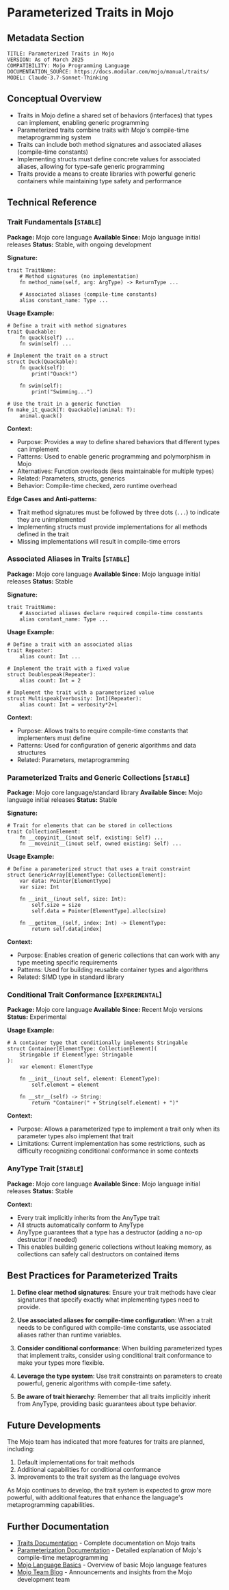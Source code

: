 # Parameterized Traits in Mojo

## Metadata Section
```
TITLE: Parameterized Traits in Mojo
VERSION: As of March 2025
COMPATIBILITY: Mojo Programming Language
DOCUMENTATION_SOURCE: https://docs.modular.com/mojo/manual/traits/
MODEL: Claude-3.7-Sonnet-Thinking
```

## Conceptual Overview

- Traits in Mojo define a shared set of behaviors (interfaces) that types can implement, enabling generic programming
- Parameterized traits combine traits with Mojo's compile-time metaprogramming system
- Traits can include both method signatures and associated aliases (compile-time constants)
- Implementing structs must define concrete values for associated aliases, allowing for type-safe generic programming
- Traits provide a means to create libraries with powerful generic containers while maintaining type safety and performance

## Technical Reference

### Trait Fundamentals [`STABLE`]

**Package:** Mojo core language
**Available Since:** Mojo language initial releases
**Status:** Stable, with ongoing development

**Signature:**
```mojo
trait TraitName:
    # Method signatures (no implementation)
    fn method_name(self, arg: ArgType) -> ReturnType ...
    
    # Associated aliases (compile-time constants)
    alias constant_name: Type ...
```

**Usage Example:**
```mojo
# Define a trait with method signatures
trait Quackable:
    fn quack(self) ...
    fn swim(self) ...
    
# Implement the trait on a struct
struct Duck(Quackable):
    fn quack(self):
        print("Quack!")
    
    fn swim(self):
        print("Swimming...")
        
# Use the trait in a generic function
fn make_it_quack[T: Quackable](animal: T):
    animal.quack()
```

**Context:**
- Purpose: Provides a way to define shared behaviors that different types can implement
- Patterns: Used to enable generic programming and polymorphism in Mojo
- Alternatives: Function overloads (less maintainable for multiple types)
- Related: Parameters, structs, generics
- Behavior: Compile-time checked, zero runtime overhead

**Edge Cases and Anti-patterns:**
- Trait method signatures must be followed by three dots (`...`) to indicate they are unimplemented
- Implementing structs must provide implementations for all methods defined in the trait
- Missing implementations will result in compile-time errors

### Associated Aliases in Traits [`STABLE`]

**Package:** Mojo core language
**Available Since:** Mojo language initial releases
**Status:** Stable

**Signature:**
```mojo
trait TraitName:
    # Associated aliases declare required compile-time constants
    alias constant_name: Type ...
```

**Usage Example:**
```mojo
# Define a trait with an associated alias
trait Repeater:
    alias count: Int ...

# Implement the trait with a fixed value
struct Doublespeak(Repeater):
    alias count: Int = 2
    
# Implement the trait with a parameterized value
struct Multispeak[verbosity: Int](Repeater):
    alias count: Int = verbosity*2+1
```

**Context:**
- Purpose: Allows traits to require compile-time constants that implementers must define
- Patterns: Used for configuration of generic algorithms and data structures
- Related: Parameters, metaprogramming

### Parameterized Traits and Generic Collections [`STABLE`]

**Package:** Mojo core language/standard library
**Available Since:** Mojo language initial releases
**Status:** Stable

**Signature:**
```mojo
# Trait for elements that can be stored in collections
trait CollectionElement:
    fn __copyinit__(inout self, existing: Self) ...
    fn __moveinit__(inout self, owned existing: Self) ...
```

**Usage Example:**
```mojo
# Define a parameterized struct that uses a trait constraint
struct GenericArray[ElementType: CollectionElement]:
    var data: Pointer[ElementType]
    var size: Int
    
    fn __init__(inout self, size: Int):
        self.size = size
        self.data = Pointer[ElementType].alloc(size)
    
    fn __getitem__(self, index: Int) -> ElementType:
        return self.data[index]
```

**Context:**
- Purpose: Enables creation of generic collections that can work with any type meeting specific requirements
- Patterns: Used for building reusable container types and algorithms
- Related: SIMD type in standard library

### Conditional Trait Conformance [`EXPERIMENTAL`]

**Package:** Mojo core language
**Available Since:** Recent Mojo versions
**Status:** Experimental

**Usage Example:**
```mojo
# A container type that conditionally implements Stringable
struct Container[ElementType: CollectionElement](
    Stringable if ElementType: Stringable
):
    var element: ElementType
    
    fn __init__(inout self, element: ElementType):
        self.element = element
    
    fn __str__(self) -> String:
        return "Container(" + String(self.element) + ")"
```

**Context:**
- Purpose: Allows a parameterized type to implement a trait only when its parameter types also implement that trait
- Limitations: Current implementation has some restrictions, such as difficulty recognizing conditional conformance in some contexts

### AnyType Trait [`STABLE`]

**Package:** Mojo core language
**Available Since:** Mojo language initial releases
**Status:** Stable

**Context:**
- Every trait implicitly inherits from the AnyType trait
- All structs automatically conform to AnyType
- AnyType guarantees that a type has a destructor (adding a no-op destructor if needed)
- This enables building generic collections without leaking memory, as collections can safely call destructors on contained items

## Best Practices for Parameterized Traits

1. **Define clear method signatures**: Ensure your trait methods have clear signatures that specify exactly what implementing types need to provide.

2. **Use associated aliases for compile-time configuration**: When a trait needs to be configured with compile-time constants, use associated aliases rather than runtime variables.

3. **Consider conditional conformance**: When building parameterized types that implement traits, consider using conditional trait conformance to make your types more flexible.

4. **Leverage the type system**: Use trait constraints on parameters to create powerful, generic algorithms with compile-time safety.

5. **Be aware of trait hierarchy**: Remember that all traits implicitly inherit from AnyType, providing basic guarantees about type behavior.

## Future Developments

The Mojo team has indicated that more features for traits are planned, including:

1. Default implementations for trait methods
2. Additional capabilities for conditional conformance
3. Improvements to the trait system as the language evolves

As Mojo continues to develop, the trait system is expected to grow more powerful, with additional features that enhance the language's metaprogramming capabilities.

## Further Documentation

- [Traits Documentation](https://docs.modular.com/mojo/manual/traits/) - Complete documentation on Mojo traits
- [Parameterization Documentation](https://docs.modular.com/mojo/manual/parameters/) - Detailed explanation of Mojo's compile-time metaprogramming
- [Mojo Language Basics](https://docs.modular.com/mojo/manual/basics/) - Overview of basic Mojo language features
- [Mojo Team Blog](https://www.modular.com/blog/mojo-traits-have-arrived) - Announcements and insights from the Mojo development team
